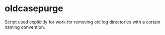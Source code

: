 # oldcasepurge
Script used explicitly for work for removing old log directories with a certain naming convention.
